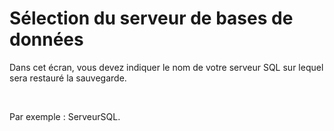 # Sélection du serveur de bases de données

Dans cet écran, vous devez indiquer le nom de votre serveur SQL sur 
 lequel sera restauré la sauvegarde.


 


Par exemple : ServeurSQL.


